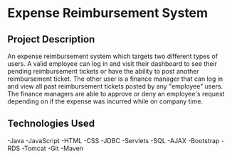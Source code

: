 # Expense Reimbursement System
## Project Description
An expense reimbursement system which targets two different types of users. A valid employee can log in and visit their dashboard to see their pending reimbursement tickets or have the ability to post another reimbursement ticket. The other user is a finance manager that can log in and view all past reimbursement tickets posted by any "employee" users. The finance managers are able to approve or deny an employee's request depending on if the expense was incurred while on company time.

## Technologies Used
-Java 
-JavaScript 
-HTML 
-CSS 
-JDBC 
-Servlets
-SQL
-AJAX
-Bootstrap
-RDS
-Tomcat
-Git
-Maven
